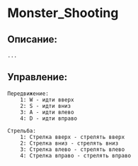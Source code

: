 # Monster_Shooting

## Описание:
    ...

## Управление:
    
    Передвижение:
        1: W - идти вверх
        2: S - идти вниз
        3: A - идти влево
        4: D - идти вправо

    Стрельба:
        1: Стрелка вверх - стрелять вверх
        2: Стрелка вниз - стрелять вниз
        3: Стрелка влево - стрелять влево
        4: Стрелка вправо - стрелять вправо
    
    
